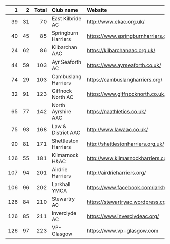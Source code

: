 |   1 |   2 |   Total | Club name            | Website                                    |
|----:|----:|--------:|:---------------------|:-------------------------------------------|
|  39 |  31 |      70 | East Kilbride AC     | http://www.ekac.org.uk/                    |
|  40 |  45 |      85 | Springburn Harriers  | https://www.springburnharriers.co.uk/      |
|  24 |  62 |      86 | Kilbarchan AAC       | https://kilbarchanaac.org.uk/              |
|  44 |  59 |     103 | Ayr Seaforth AC      | https://www.ayrseaforth.co.uk/             |
|  74 |  29 |     103 | Cambuslang Harriers  | https://cambuslangharriers.org/            |
|  32 |  91 |     123 | Giffnock North AC    | https://www.giffnocknorth.co.uk/           |
|  65 |  77 |     142 | North Ayrshire AAC   | https://naathletics.co.uk/                 |
|  75 |  93 |     168 | Law & District AAC   | http://www.lawaac.co.uk/                   |
|  90 |  81 |     171 | Shettleston Harriers | http://shettlestonharriers.org.uk/         |
| 126 |  55 |     181 | Kilmarnock H&AC      | http://www.kilmarnockharriers.com/         |
| 107 |  94 |     201 | Airdrie Harriers     | http://airdrieharriers.org/                |
| 106 |  96 |     202 | Larkhall YMCA        | https://www.facebook.com/larkhallharriers/ |
| 126 |  84 |     210 | Stewartry AC         | https://stewartryac.wordpress.com/         |
| 126 |  85 |     211 | Inverclyde AC        | https://www.inverclydeac.org/              |
| 126 |  97 |     223 | VP-Glasgow           | https://www.vp-glasgow.com                 |